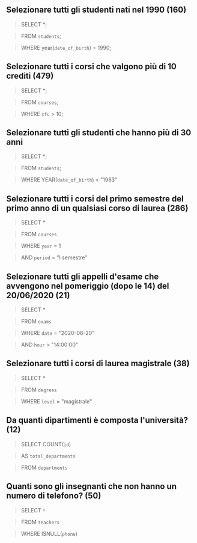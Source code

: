 ## Selezionare tutti gli studenti nati nel 1990 (160)

> SELECT \*;

> FROM `students`;

> WHERE year(`date_of_birth`) = 1990;

## Selezionare tutti i corsi che valgono più di 10 crediti (479)

> SELECT \*;

> FROM `courses`;

> WHERE `cfu` > 10;

## Selezionare tutti gli studenti che hanno più di 30 anni

> SELECT \*;

> FROM `students`;

> WHERE YEAR(`date_of_birth`) < "1983"

## Selezionare tutti i corsi del primo semestre del primo anno di un qualsiasi corso di laurea (286)

> SELECT \*

> FROM `courses`

> WHERE `year` = 1

> AND `period` = "I semestre"

## Selezionare tutti gli appelli d'esame che avvengono nel pomeriggio (dopo le 14) del 20/06/2020 (21)

> SELECT \*

> FROM `exams`

> WHERE `date` = "2020-06-20"

> AND `hour` > "14:00:00"

## Selezionare tutti i corsi di laurea magistrale (38)

> SELECT \*

> FROM `degrees`

> WHERE `level` = "magistrale"

## Da quanti dipartimenti è composta l'università? (12)

> SELECT COUNT(`id`)

> AS `total_departments`

> FROM `departments`

## Quanti sono gli insegnanti che non hanno un numero di telefono? (50)

> SELECT `*`

> FROM `teachers`

> WHERE ISNULL(`phone`)

